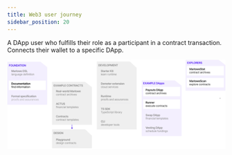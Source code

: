 ```yaml
---
title: Web3 user journey
sidebar_position: 20
---
```


A DApp user who fulfills their role as a participant in a contract transaction. Connects their wallet to a specific DApp.

![Web3 User Journey](../../static/img/web3-user-journey.png)